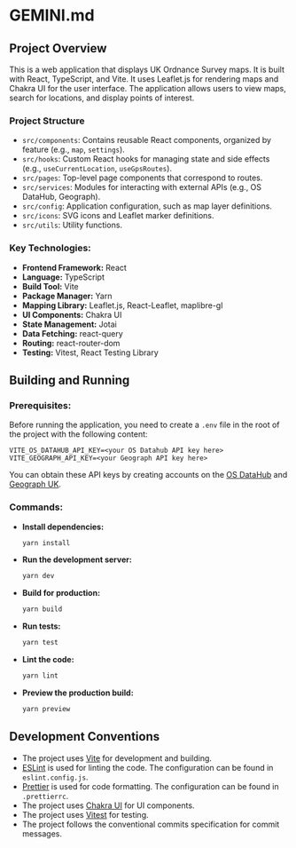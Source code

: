 # GEMINI.md

## Project Overview

This is a web application that displays UK Ordnance Survey maps. It is built with React, TypeScript, and Vite. It uses Leaflet.js for rendering maps and Chakra UI for the user interface. The application allows users to view maps, search for locations, and display points of interest.

### Project Structure

- `src/components`: Contains reusable React components, organized by feature (e.g., `map`, `settings`).
- `src/hooks`: Custom React hooks for managing state and side effects (e.g., `useCurrentLocation`, `useGpsRoutes`).
- `src/pages`: Top-level page components that correspond to routes.
- `src/services`: Modules for interacting with external APIs (e.g., OS DataHub, Geograph).
- `src/config`: Application configuration, such as map layer definitions.
- `src/icons`: SVG icons and Leaflet marker definitions.
- `src/utils`: Utility functions.

### Key Technologies:

- **Frontend Framework:** React
- **Language:** TypeScript
- **Build Tool:** Vite
- **Package Manager:** Yarn
- **Mapping Library:** Leaflet.js, React-Leaflet, maplibre-gl
- **UI Components:** Chakra UI
- **State Management:** Jotai
- **Data Fetching:** react-query
- **Routing:** react-router-dom
- **Testing:** Vitest, React Testing Library

## Building and Running

### Prerequisites:

Before running the application, you need to create a `.env` file in the root of the project with the following content:

```
VITE_OS_DATAHUB_API_KEY=<your OS Datahub API key here>
VITE_GEOGRAPH_API_KEY=<your Geograph API key here>
```

You can obtain these API keys by creating accounts on the [OS DataHub](https://osdatahub.os.uk/) and [Geograph UK](https://www.geograph.org.uk/).

### Commands:

- **Install dependencies:**
  ```bash
  yarn install
  ```
- **Run the development server:**
  ```bash
  yarn dev
  ```
- **Build for production:**
  ```bash
  yarn build
  ```
- **Run tests:**
  ```bash
  yarn test
  ```
- **Lint the code:**
  ```bash
  yarn lint
  ```
- **Preview the production build:**
  ```bash
  yarn preview
  ```

## Development Conventions

- The project uses [Vite](https://vitejs.dev/) for development and building.
- [ESLint](https://eslint.org/) is used for linting the code. The configuration can be found in `eslint.config.js`.
- [Prettier](https://prettier.io/) is used for code formatting. The configuration can be found in `.prettierrc`.
- The project uses [Chakra UI](https://chakra-ui.com/) for UI components.
- The project uses [Vitest](https://vitest.dev/) for testing.
- The project follows the conventional commits specification for commit messages.
